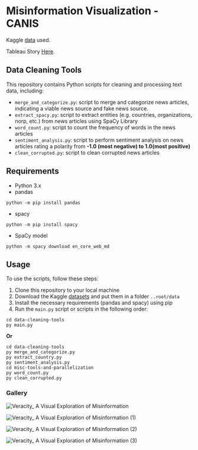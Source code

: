 # Misinformation Visualization - CANIS

Kaggle [data](https://www.kaggle.com/datasets/stevenpeutz/misinformation-fake-news-text-dataset-79k) used.

Tableau Story [Here](https://public.tableau.com/app/profile/petar.randjelovic/viz/VeracityAVisualExplorationofMisinformation/VeracityAVisualExplorationofMisinformation).

## Data Cleaning Tools

This repository contains Python scripts for cleaning and processing text data, including:

- `merge_and_categorize.py`: script to merge and categorize news articles, indicating a viable news source and fake news source.
- `extract_spacy.py`: script to extract entities (e.g. countries, organizations, norp, etc.) from news articles using SpaCy Library
- `word_count.py`: script to count the frequency of words in the news articles
- `sentiment_analysis.py`: script to perform sentiment analysis on news articles rating a polarity from **-1.0 (most negative) to 1.0(most positive)**
- `clean_corrupted.py`: script to clean corrupted news articles

## Requirements

- Python 3.x
- pandas
```
python -m pip install pandas
```
- spacy
```
python -m pip install spacy
```
- SpaCy model
```
python -m spacy download en_core_web_md
```

## Usage

To use the scripts, follow these steps:

1. Clone this repository to your local machine
2. Download the Kaggle [datasets](https://www.kaggle.com/datasets/stevenpeutz/misinformation-fake-news-text-dataset-79k) and put them in a folder `..root/data`
3. Install the necessary requirements (pandas and spacy) using pip
4. Run the `main.py` script or scripts in the following order:
```
cd data-cleaning-tools
py main.py
```
**Or**
```
cd data-cleaning-tools
py merge_and_categorize.py
py extract_country.py
py sentiment_analysis.py
cd misc-tools-and-parallelization
py word_count.py
py clean_corrupted.py
```

### Gallery


![Veracity_ A Visual Exploration of Misinformation](https://user-images.githubusercontent.com/70757499/229386422-8b46e833-7fcd-429f-bb6d-900315fa1bb8.png)

![Veracity_ A Visual Exploration of Misinformation (1)](https://user-images.githubusercontent.com/70757499/229386421-7f5fafc3-5f9b-47fa-be68-402c79c064cb.png)

![Veracity_ A Visual Exploration of Misinformation (2)](https://user-images.githubusercontent.com/70757499/229386420-44b1dd1c-420d-4635-86df-59870e941fb4.png)

![Veracity_ A Visual Exploration of Misinformation (3)](https://user-images.githubusercontent.com/70757499/229386419-15a26da1-ee64-4372-8266-f3ec3b644447.png)
